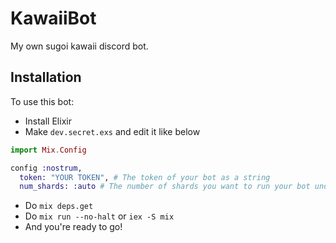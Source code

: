 # KawaiiBot

My own sugoi kawaii discord bot.

## Installation

To use this bot:
- Install Elixir
- Make `dev.secret.exs` and edit it like below

```elixir
import Mix.Config

config :nostrum,
  token: "YOUR TOKEN", # The token of your bot as a string
  num_shards: :auto # The number of shards you want to run your bot under, or :auto.
```

- Do `mix deps.get`
- Do `mix run --no-halt` or `iex -S mix`
- And you're ready to go!
